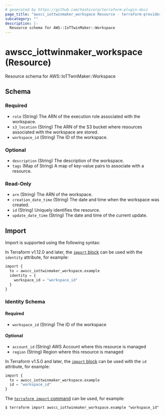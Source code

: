 ```yaml
---
# generated by https://github.com/hashicorp/terraform-plugin-docs
page_title: "awscc_iottwinmaker_workspace Resource - terraform-provider-awscc"
subcategory: ""
description: |-
  Resource schema for AWS::IoTTwinMaker::Workspace
---
```


# awscc_iottwinmaker_workspace (Resource)

Resource schema for AWS::IoTTwinMaker::Workspace



<!-- schema generated by tfplugindocs -->
## Schema

### Required

- `role` (String) The ARN of the execution role associated with the workspace.
- `s3_location` (String) The ARN of the S3 bucket where resources associated with the workspace are stored.
- `workspace_id` (String) The ID of the workspace.

### Optional

- `description` (String) The description of the workspace.
- `tags` (Map of String) A map of key-value pairs to associate with a resource.

### Read-Only

- `arn` (String) The ARN of the workspace.
- `creation_date_time` (String) The date and time when the workspace was created.
- `id` (String) Uniquely identifies the resource.
- `update_date_time` (String) The date and time of the current update.

## Import

Import is supported using the following syntax:

In Terraform v1.12.0 and later, the [`import` block](https://developer.hashicorp.com/terraform/language/import) can be used with the `identity` attribute, for example:

```terraform
import {
  to = awscc_iottwinmaker_workspace.example
  identity = {
    workspace_id = "workspace_id"
  }
}
```

<!-- schema generated by tfplugindocs -->
### Identity Schema

#### Required

- `workspace_id` (String) The ID of the workspace

#### Optional

- `account_id` (String) AWS Account where this resource is managed
- `region` (String) Region where this resource is managed

In Terraform v1.5.0 and later, the [`import` block](https://developer.hashicorp.com/terraform/language/import) can be used with the `id` attribute, for example:

```terraform
import {
  to = awscc_iottwinmaker_workspace.example
  id = "workspace_id"
}
```

The [`terraform import` command](https://developer.hashicorp.com/terraform/cli/commands/import) can be used, for example:

```shell
$ terraform import awscc_iottwinmaker_workspace.example "workspace_id"
```
